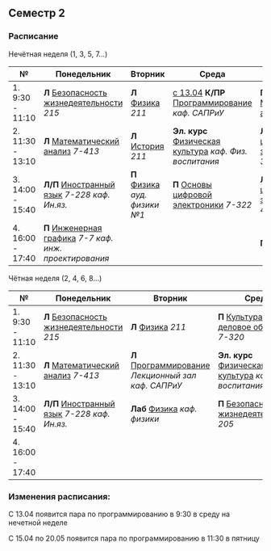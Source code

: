 ## Семестр 2

### Расписание

Нечётная неделя (1, 3, 5, 7...)

|№| Понедельник | Вторник | Среда | Четверг | Пятница |
| ----- | ------ |------ |------ |------ |------ |
| 1. 9:30 - 11:10| **Л** [Безопасность жизнедеятельности](../../Subjects/SafetyOfVitalActivity.md) *215* | **Л** [Физика](../../Subjects/Physics.md) *211*| [с 13.04](#tag1) **К/ПР** [Программирование](../../Subjects/Programming.md) *каф. САПРиУ* | **П** [Математический анализ](../../Subjects/MathematicalAnalysis.md) *7-118* | **П** [Программирование](../../Subjects/Programming.md) *каф. САПРиУ* |
| 2. 11:30 - 13:10| **Л** [Математический анализ](../../Subjects/MathematicalAnalysis.md) *7-413* | **Л** [История](../../Subjects/History.md) *211* |  **Эл. курс** [Физическая культура](../../Subjects/PhysicalCulture.md) *каф. Физ. воспитания* | **Лаб** [Основы цифровой электроники](../../Subjects/BasicsOfDigitalElectronics.md) *7-322* | [по 08.04](#tag2) **Л** [Инженерная графика](../../Subjects/EngineeringGraphics.md) *7-413* |
| 3. 14:00 - 15:40| **Л/П** [Иностранный язык](https://t.me/joinchat/d1iGGmV8-5w3ZmZi) *7-228 каф. Ин.яз.* | **П** [Физика](../../Subjects/Physics.md) *ауд. физики №1* | **П** [Основы цифровой электроники](../../Subjects/BasicsOfDigitalElectronics.md) *7-322* | **Л** [Основы цифровой электроники](../../Subjects/BasicsOfDigitalElectronics.md) *7-401* | **П** [Инженерная графика](../../Subjects/EngineeringGraphics.md) *7-7 каф. инж. проектирования* |
| 4. 16:00 - 17:40 | **П** [Инженерная графика](../../Subjects/EngineeringGraphics.md) *7-7 каф. инж. проектирования* | | | **П** [История](../../Subjects/History.md) *254*| |


Чётная неделя (2, 4, 6, 8...)

|№| Понедельник | Вторник | Среда | Четверг | Пятница |
| ----- | ------ |------ |------ |------ |------ |
| 1. 9:30 - 11:10| **Л** [Безопасность жизнедеятельности](../../Subjects/SafetyOfVitalActivity.md) *215* | **Л** [Физика](../../Subjects/Physics.md) *211*| **П** [Культура речи и деловое общение](../../Subjects/CultureOfSpeech&BusinessCommunication.md) *7-320* | **П** [Математический анализ](../../Subjects/MathematicalAnalysis.md) *7-118* | **П** [Программирование](../../Subjects/Programming.md) *каф. САПРиУ* |
| 2. 11:30 - 13:10| **Л** [Математический анализ](../../Subjects/MathematicalAnalysis.md) *7-413* | **Л** [Программирование](../../Subjects/Programming.md) *Лекционный зал каф. САПРиУ* |  **Эл. курс** [Физическая культура](../../Subjects/PhysicalCulture.md) *каф. Физ. воспитания* | **Лаб** [Основы цифровой электроники](../../Subjects/BasicsOfDigitalElectronics.md) *7-322* | [по 08.04](#tag2) **Л** [Инженерная графика](../../Subjects/EngineeringGraphics.md) *7-413* |
| 3. 14:00 - 15:40| **Л/П** [Иностранный язык](https://t.me/joinchat/d1iGGmV8-5w3ZmZi) *7-228 каф. Ин.яз.* | **Лаб** [Физика](../../Subjects/Physics.md) *каф. физики* | **П** [Безопасность жизнедеятельности](../../Subjects/SafetyOfVitalActivity.md) *205* | **Л** [Культура речи и деловое общение](../../Subjects/CultureOfSpeech&BusinessCommunication.md) *7-408* | **П** [Инженерная графика](../../Subjects/EngineeringGraphics.md) *7-7 каф. инж. проектирования* |
| 4. 16:00 - 17:40 | | | | **П** [История](../../Subjects/History.md) *254*| **Эл. курс** [Физическая культура](../../Subjects/PhysicalCulture.md) *каф. Физ. воспитания* |



### Изменения расписания:

<a name="tag1"></a> С 13.04 появится пара по программированию в 9:30 в среду на нечетной неделе

<a name="tag2"></a> С 15.04 по 20.05 появится пара по программированию в 11:30 в пятницу
